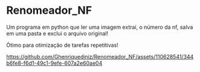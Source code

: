 # Renomeador_NF

Um programa em python que ler uma imagem extraí, o número da nf, salva em uma pasta e exclui o arquivo original!

Ótimo para otimização de tarefas repetitivas! 


https://github.com/Ghenriquediniz/Renomeador_NF/assets/110628541/344b6fe8-f6d1-49c1-9efe-607a2e60ae04

